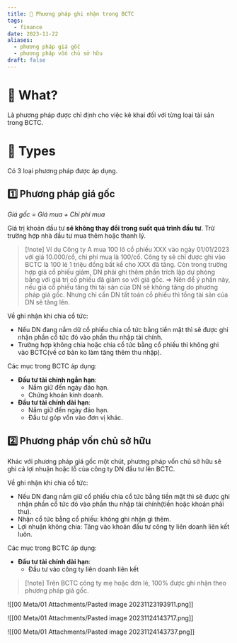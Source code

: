 ```yaml
---
title: 🌱 Phương pháp ghi nhận trong BCTC
tags:
  - finance
date: 2023-11-22
aliases:
  - phương pháp giá gốc
  - phương pháp vốn chủ sở hữu
draft: false
---
```

# 🌿 What?
Là phương pháp được chỉ định cho việc kê khai đối với từng loại tài sản trong BCTC.

# 🌿 Types
Có 3 loại phương pháp được áp dụng.

## 1️⃣ Phương pháp giá gốc
*Giá gốc = Giá mua + Chi phí mua*

Giá trị khoản đầu tư **sẽ không thay đổi trong suốt quá trình đầu tư**. Trừ trường hợp nhà đầu tư mua thêm hoặc thanh lý.

> [!note] Ví dụ
> Công ty A mua 100 lô cổ phiếu XXX vào ngày 01/01/2023 với giá 10.000/cổ, chi phí mua là 100/cổ. Công ty sẽ chỉ được ghi vào BCTC là 100 lẻ 1 triệu đồng bất kể cho XXX đã tăng. Còn trong trường hợp giá cổ phiếu giảm, DN phải ghi thêm phần trích lập dự phòng bằng với giá trị cổ phiếu đã giảm so với giá gốc.
> => Nên để ý phần này, nếu giá cổ phiếu tăng thì tài sản của DN sẽ không tăng do phương pháp giá gốc. Nhưng chỉ cần DN tất toán cổ phiếu thì tổng tài sản của DN sẽ tăng lên.

Về ghi nhận khi chia cổ tức:
- Nếu DN đang nắm dữ cổ phiếu chia cổ tức bằng tiền mặt thì sẽ được ghi nhận phần cổ tức đó vào phần thu nhập tài chính.
- Trường hợp không chia hoặc chia cổ tức bằng cổ phiếu thì không ghi vào BCTC(về cơ bản ko làm tăng thêm thu nhập).

Các mục trong BCTC áp dụng:
- **Đầu tư tài chính ngắn hạn**:
	- Nắm giữ đến ngày đáo hạn.
	- Chứng khoán kinh doanh.
- **Đầu tư tài chính dài hạn**:
	- Nắm giữ đến ngày đáo hạn.
	- Đầu tư góp vốn vào đơn vị khác.

## 2️⃣ Phương pháp vốn chủ sở hữu

Khác với phương pháp giá gốc một chút, phương pháp vốn chủ sở hữu sẽ ghi cả lợi nhuận hoặc lỗ của công ty DN đầu tư lên BCTC.

Về ghi nhận khi chia cổ tức:
- Nếu DN đang nắm giữ cổ phiếu chia cổ tức bằng tiền mặt thì sẽ được ghi nhận phần cổ tức đó vào phần thu nhập tài chính(tiền hoặc khoản phải thu).
- Nhận cổ tức bằng cổ phiếu: không ghi nhận gì thêm.
- Lợi nhuận không chia: Tăng vào khoản đầu tư công ty liên doanh liên kết luôn.

Các mục trong BCTC áp dụng:
- **Đầu tư tài chính dài hạn**:
	- Đầu tư vào công ty liên doanh liên kết


> [!note] Trên BCTC công ty mẹ hoặc đơn lẻ, 100% được ghi nhận theo phương pháp giá gốc.


![[00 Meta/01 Attachments/Pasted image 20231123193911.png]]

![[00 Meta/01 Attachments/Pasted image 20231124143717.png]]

![[00 Meta/01 Attachments/Pasted image 20231124143737.png]]

